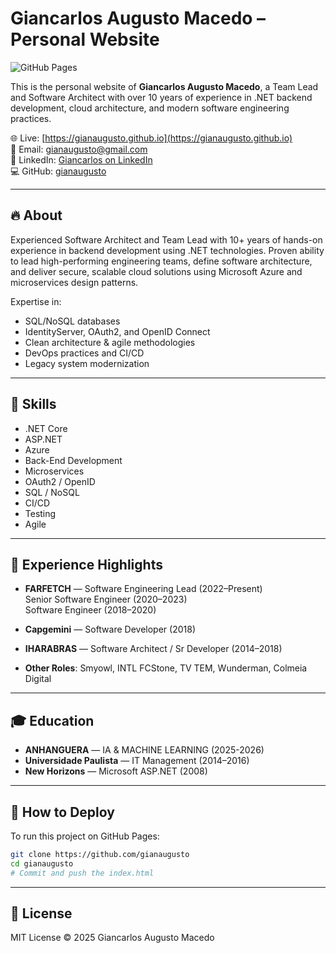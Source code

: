 # Giancarlos Augusto Macedo – Personal Website

![GitHub Pages](https://img.shields.io/badge/GitHub-Pages-blueviolet?logo=github)

This is the personal website of **Giancarlos Augusto Macedo**, a Team Lead and Software Architect with over 10 years of experience in .NET backend development, cloud architecture, and modern software engineering practices.

🌐 Live: [https://gianaugusto.github.io](https://gianaugusto.github.io)  
📧 Email: [gianaugusto@gmail.com](mailto:gianaugusto@gmail.com)  
💼 LinkedIn: [Giancarlos on LinkedIn](https://www.linkedin.com/in/giancarlos-augusto-macedo-80902922)  
💻 GitHub: [gianaugusto](https://github.com/gianaugusto)

---

## 🔥 About

Experienced Software Architect and Team Lead with 10+ years of hands-on experience in backend development using .NET technologies. Proven ability to lead high-performing engineering teams, define software architecture, and deliver secure, scalable cloud solutions using Microsoft Azure and microservices design patterns.

Expertise in:
- SQL/NoSQL databases
- IdentityServer, OAuth2, and OpenID Connect
- Clean architecture & agile methodologies
- DevOps practices and CI/CD
- Legacy system modernization

---

## 🧠 Skills

- .NET Core
- ASP.NET
- Azure
- Back-End Development
- Microservices
- OAuth2 / OpenID
- SQL / NoSQL
- CI/CD
- Testing
- Agile

---

## 🏢 Experience Highlights

- **FARFETCH** — Software Engineering Lead (2022–Present)  
  Senior Software Engineer (2020–2023)  
  Software Engineer (2018–2020)

- **Capgemini** — Software Developer (2018)

- **IHARABRAS** — Software Architect / Sr Developer (2014–2018)

- **Other Roles**: Smyowl, INTL FCStone, TV TEM, Wunderman, Colmeia Digital

---

## 🎓 Education
- **ANHANGUERA** — IA & MACHINE LEARNING (2025-2026)
- **Universidade Paulista** — IT Management (2014–2016)
- **New Horizons** — Microsoft ASP.NET (2008)

---

## 🚀 How to Deploy

To run this project on GitHub Pages:

```bash
git clone https://github.com/gianaugusto
cd gianaugusto
# Commit and push the index.html
```

---

## 📃 License

MIT License © 2025 Giancarlos Augusto Macedo